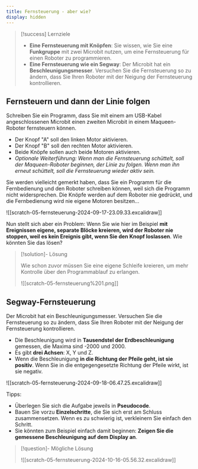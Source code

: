 ```yaml
---
title: Fernsteuerung - aber wie?
display: hidden
---
```

> [!success] Lernziele
> 
> - **Eine Fernsteuerung mit Knöpfen**: Sie wissen, wie Sie eine **Funkgruppe** mit zwei Microbit nutzen, um eine Fernsteuerung für einen Roboter zu programmieren.
> - **Eine Fernsteuerung wie ein Segway**: Der Microbit hat ein **Beschleunigungsmesser**. Versuchen Sie die Fernsteuerung so zu ändern, dass Sie Ihren Roboter mit der Neigung der Fernsteuerung kontrollieren.

## Fernsteuern und dann der Linie folgen

Schreiben Sie ein Programm, dass Sie mit einem am USB-Kabel angeschlossenen Microbit einen zweiten Microbit in einem Maqueen-Roboter fernsteuern können.
- Der Knopf "A" soll den linken Motor aktivieren.
- Der Knopf "B" soll den rechten Motor aktivieren.
- Beide Knöpfe sollen auch beide Motoren aktivieren.
- *Optionale Weiterführung: Wenn man die Fernsteuerung schüttelt, soll der Maqueen-Roboter beginnen, der Linie zu folgen. Wenn man ihn erneut schüttelt, soll die Fernsteuerung wieder aktiv sein.*

Sie werden vielleicht gemerkt haben, dass Sie ein Programm für die Fernbedienung und den Roboter schreiben können, weil sich die Programm nicht widersprechen. Die Knöpfe werden auf dem Roboter nie gedrückt, und die Fernbedienung wird nie eigene Motoren besitzen...

![[scratch-05-fernsteuerung-2024-09-17-23.09.33.excalidraw]]

Nun stellt sich aber ein Problem: Wenn Sie wie hier im Beispiel **mit Ereignissen eigene, separate Blöcke kreieren, wird der Roboter nie stoppen, weil es kein Ereignis gibt, wenn Sie den Knopf loslassen**. Wie könnten Sie das lösen?

> [!solution]- Lösung
> 
> Wie schon zuvor müssen Sie eine eigene Schleife kreieren, um mehr Kontrolle über den Programmablauf zu erlangen.
> 
> ![[scratch-05-fernsteuerung%201.png]]

## Segway-Fernsteuerung 

Der Microbit hat ein Beschleunigungsmesser. Versuchen Sie die Fernsteuerung so zu ändern, dass Sie Ihren Roboter mit der Neigung der Fernsteuerung kontrollieren.
- Die Beschleunigung wird in **Tausendstel der Erdbeschleunigung** gemessen, die Maxima sind  -2000 und 2000.
- Es gibt **drei Achsen**: X, Y und Z.
- Wenn die Beschleunigung **in die Richtung der Pfeile geht, ist sie positiv**. Wenn Sie in die entgegengesetzte Richtung der Pfeile wirkt, ist sie negativ.

![[scratch-05-fernsteuerung-2024-09-18-06.47.25.excalidraw]]

Tipps:
- Überlegen Sie sich die Aufgabe jeweils in **Pseudocode**.
- Bauen Sie vorzu **Einzelschritte**, die Sie sich erst am Schluss zusammensetzen. Wenn es zu schwierig ist, verkleinern Sie einfach den Schritt.
- Sie könnten zum Beispiel einfach damit beginnen: **Zeigen Sie die gemessene Beschleunigung auf dem Display an**.

> [!question]- Mögliche Lösung
> 
> ![[scratch-05-fernsteuerung-2024-10-16-05.56.32.excalidraw]]